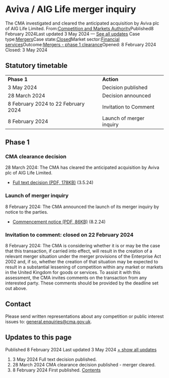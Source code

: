 # Aviva / AIG Life merger inquiry
The CMA investigated and cleared the anticipated acquisition by Aviva plc of AIG Life Limited.
From:[Competition and Markets Authority](/government/organisations/competition-and-markets-authority)Published8 February 2024Last updated
3 May 2024
— [See all updates](#full-publication-update-history)
Case type:[Mergers](/cma-cases?case_type%5B%5D=mergers)Case state:[Closed](/cma-cases?case_state%5B%5D=closed)Market sector:[Financial services](/cma-cases?market_sector%5B%5D=financial-services)Outcome:[Mergers - phase 1 clearance](/cma-cases?outcome_type%5B%5D=mergers-phase-1-clearance)Opened:
8 February 2024
Closed:
3 May 2024
## Statutory timetable
|     |     |
| --- | --- |
| **Phase 1** | **Action** |
| 3 May 2024 | Decision published |
| 28 March 2024 | Decision announced |
| 8 February 2024 to 22 February 2024 | Invitation to Comment |
| 8 February 2024 | Launch of merger inquiry |
## Phase 1
### CMA clearance decision
28 March 2024: The CMA has cleared the anticipated acquisition by Aviva plc of AIG Life Limited.
- [Full text decision (PDF, 178KB)](https://assets.publishing.service.gov.uk/media/6634b0e34d8bb7378fb6c1f7/Full_text_decision.pdf) (3.5.24)
### Launch of merger inquiry
8 February 2024: The CMA announced the launch of its merger inquiry by notice to the parties.
- [Commencement notice (PDF, 86KB)](https://assets.publishing.service.gov.uk/media/65c3686ab179120010ba67f2/Aviva_-_Commencement_notice____.pdf) (8.2.24)
### Invitation to comment: closed on 22 February 2024
8 February 2024: The CMA is considering whether it is or may be the case that this transaction, if carried into effect, will result in the creation of a relevant merger situation under the merger provisions of the Enterprise Act 2002 and, if so, whether the creation of that situation may be expected to result in a substantial lessening of competition within any market or markets in the United Kingdom for goods or services.
To assist it with this assessment, the CMA invites comments on the transaction from any interested party.
These comments should be provided by the deadline set out above.
## Contact
Please send written representations about any competition or public interest issues to: [general.enquiries@cma.gov.uk](mailto:general.enquiries@cma.gov.uk).
## Updates to this page
Published 8 February 2024
Last updated 3 May 2024
[+ show all updates](#full-history)
1. 3 May 2024
Full text decision published.
2. 28 March 2024
CMA clearance decision published - merger cleared.
3. 8 February 2024
First published.
[Contents](#contents)
